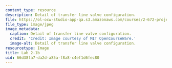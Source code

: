 ```yaml
---
content_type: resource
description: Detail of transfer line valve configuration.
file: https://ol-ocw-studio-app-qa.s3.amazonaws.com/courses/2-672-project-laboratory-spring-2009/66d38fa7da2da85af8a8c4ef1d6fec80_lab2-1b.jpg
file_type: image/jpeg
image_metadata:
  caption: Detail of transfer line valve configuration.
  credit: 'Credit: Image courtesy of MIT OpenCourseWare.'
  image-alt: Detail of transfer line valve configuration.
resourcetype: Image
title: Lab 2-1b
uid: 66d38fa7-da2d-a85a-f8a8-c4ef1d6fec80
---
```

